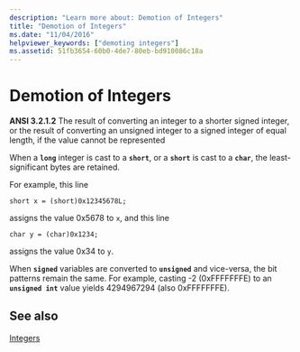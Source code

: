 ```yaml
---
description: "Learn more about: Demotion of Integers"
title: "Demotion of Integers"
ms.date: "11/04/2016"
helpviewer_keywords: ["demoting integers"]
ms.assetid: 51fb3654-60b0-4de7-80eb-bd910086c18a
---
```

# Demotion of Integers

**ANSI 3.2.1.2** The result of converting an integer to a shorter signed integer, or the result of converting an unsigned integer to a signed integer of equal length, if the value cannot be represented

When a **`long`** integer is cast to a **`short`**, or a **`short`** is cast to a **`char`**, the least-significant bytes are retained.

For example, this line

```
short x = (short)0x12345678L;
```

assigns the value 0x5678 to `x`, and this line

```
char y = (char)0x1234;
```

assigns the value 0x34 to `y`.

When **`signed`** variables are converted to **`unsigned`** and vice-versa, the bit patterns remain the same. For example, casting -2 (0xFFFFFFFE) to an **`unsigned int`** value yields 4294967294 (also 0xFFFFFFFE).

## See also

[Integers](../c-language/integers.md)
